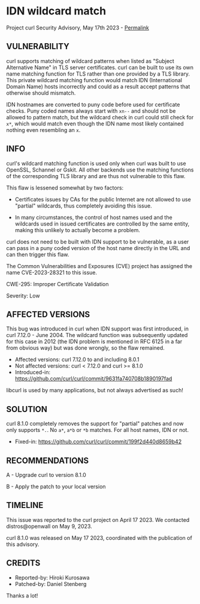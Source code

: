 IDN wildcard match
==================

Project curl Security Advisory, May 17th 2023 -
[Permalink](https://curl.se/docs/CVE-2023-28321.html)

VULNERABILITY
-------------

curl supports matching of wildcard patterns when listed as "Subject
Alternative Name" in TLS server certificates. curl can be built to use its own
name matching function for TLS rather than one provided by a TLS library. This
private wildcard matching function would match IDN (International Domain Name)
hosts incorrectly and could as a result accept patterns that otherwise should
mismatch.

IDN hostnames are converted to puny code before used for certificate
checks. Puny coded names always start with `xn--` and should not be allowed to
pattern match, but the wildcard check in curl could still check for `x*`,
which would match even though the IDN name most likely contained nothing even
resembling an `x`.

INFO
----

curl's wildcard matching function is used only when curl was built to use
OpenSSL, Schannel or Gskit. All other backends use the matching functions of
the corresponding TLS library and are thus not vulnerable to this flaw.

This flaw is lessened somewhat by two factors:

 - Certificates issues by CAs for the public Internet are not allowed to use
   "partial" wildcards, thus completely avoiding this issue.
 
 - In many circumstances, the control of host names used and the wildcards
   used in issued certificates are controlled by the same entity, making this
   unlikely to actually become a problem.
   
curl does not need to be built with IDN support to be vulnerable, as a user
can pass in a puny coded version of the host name directly in the URL and can
then trigger this flaw.

The Common Vulnerabilities and Exposures (CVE) project has assigned the name
CVE-2023-28321 to this issue.

CWE-295: Improper Certificate Validation

Severity: Low

AFFECTED VERSIONS
-----------------

This bug was introduced in curl when IDN support was first introduced, in curl
7.12.0 - June 2004. The wildcard function was subsequently updated for this
case in 2012 (the IDN problem is mentioned in RFC 6125 in a far from obvious
way) but was done wrongly, so the flaw remained.

- Affected versions: curl 7.12.0 to and including 8.0.1
- Not affected versions: curl < 7.12.0 and curl >= 8.1.0
- Introduced-in: https://github.com/curl/curl/commit/9631fa740708b1890197fad

libcurl is used by many applications, but not always advertised as such!

SOLUTION
------------

curl 8.1.0 completely removes the support for "partial" patches and now only
supports `*.`. No `a*`, `a*b` or `*b` matches. For all host names, IDN or not.

- Fixed-in: https://github.com/curl/curl/commit/199f2d440d8659b42

RECOMMENDATIONS
--------------

 A - Upgrade curl to version 8.1.0

 B - Apply the patch to your local version

TIMELINE
--------

This issue was reported to the curl project on April 17 2023. We contacted
distros@openwall on May 9, 2023.

curl 8.1.0 was released on May 17 2023, coordinated with the publication of
this advisory.

CREDITS
-------

- Reported-by: Hiroki Kurosawa
- Patched-by: Daniel Stenberg

Thanks a lot!
